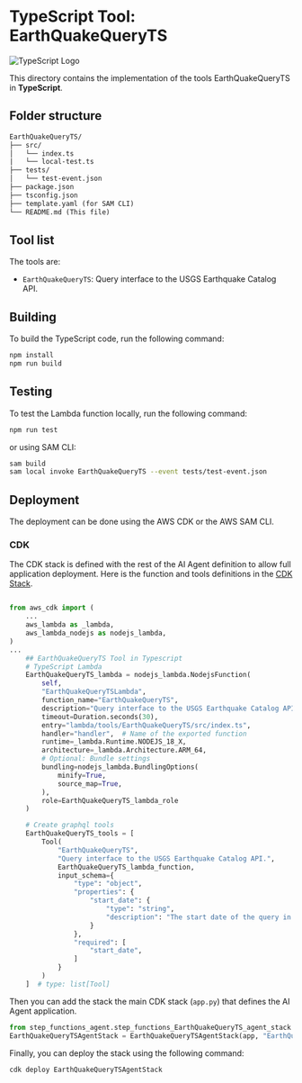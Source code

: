 # TypeScript Tool: EarthQuakeQueryTS

![TypeScript Logo](https://cdn.simpleicons.org/typescript?size=48)

This directory contains the implementation of the tools EarthQuakeQueryTS in **TypeScript**.

## Folder structure

```txt
EarthQuakeQueryTS/
├── src/
│   └── index.ts
|   └── local-test.ts
├── tests/
│   └── test-event.json
├── package.json
├── tsconfig.json
├── template.yaml (for SAM CLI)
└── README.md (This file)
```

## Tool list

The tools are:

* `EarthQuakeQueryTS`: Query interface to the USGS Earthquake Catalog API.

## Building

To build the TypeScript code, run the following command:

```bash
npm install
npm run build
```

## Testing

To test the Lambda function locally, run the following command:

```bash
npm run test
```

or using SAM CLI:

```bash
sam build
sam local invoke EarthQuakeQueryTS --event tests/test-event.json
```

## Deployment

The deployment can be done using the AWS CDK or the AWS SAM CLI.

### CDK

The CDK stack is defined with the rest of the AI Agent definition to allow full application deployment. Here is the function and tools definitions in the [CDK Stack](../../step_functions_agent/step_functions_graphql_agent_stack.py).

```python

from aws_cdk import (
    ...
    aws_lambda as _lambda,
    aws_lambda_nodejs as nodejs_lambda,
)
...
    ## EarthQuakeQueryTS Tool in Typescript
    # TypeScript Lambda
    EarthQuakeQueryTS_lambda = nodejs_lambda.NodejsFunction(
        self, 
        "EarthQuakeQueryTSLambda",
        function_name="EarthQuakeQueryTS",
        description="Query interface to the USGS Earthquake Catalog API.",
        timeout=Duration.seconds(30),
        entry="lambda/tools/EarthQuakeQueryTS/src/index.ts", 
        handler="handler",  # Name of the exported function
        runtime=_lambda.Runtime.NODEJS_18_X,
        architecture=_lambda.Architecture.ARM_64,
        # Optional: Bundle settings
        bundling=nodejs_lambda.BundlingOptions(
            minify=True,
            source_map=True,
        ),
        role=EarthQuakeQueryTS_lambda_role
    )

    # Create graphql tools
    EarthQuakeQueryTS_tools = [
        Tool(
            "EarthQuakeQueryTS",
            "Query interface to the USGS Earthquake Catalog API.",
            EarthQuakeQueryTS_lambda_function,
            input_schema={
                "type": "object",
                "properties": {
                    "start_date": {
                        "type": "string",
                        "description": "The start date of the query in YYYY-MM-DD format."
                    }
                },
                "required": [
                    "start_date",
                ]
            }
        )
    ]  # type: list[Tool]
```

Then you can add the stack the main CDK stack (`app.py`) that defines the AI Agent application.

```python
from step_functions_agent.step_functions_EarthQuakeQueryTS_agent_stack import EarthQuakeQueryTSAgentStack
EarthQuakeQueryTSAgentStack = EarthQuakeQueryTSAgentStack(app, "EarthQuakeQueryTSAgentStack")
```

Finally, you can deploy the stack using the following command:

```bash
cdk deploy EarthQuakeQueryTSAgentStack
```
